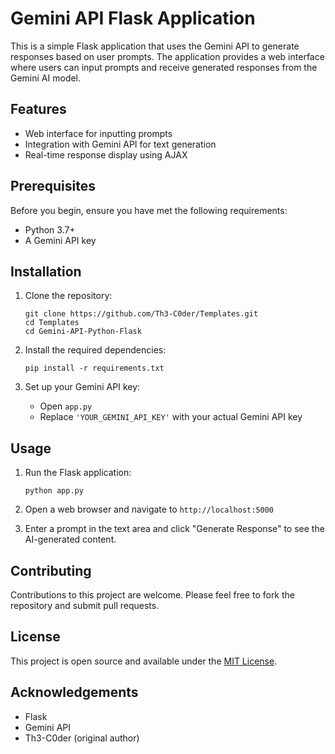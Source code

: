 # Gemini API Flask Application

This is a simple Flask application that uses the Gemini API to generate responses based on user prompts. The application provides a web interface where users can input prompts and receive generated responses from the Gemini AI model.

## Features

- Web interface for inputting prompts
- Integration with Gemini API for text generation
- Real-time response display using AJAX

## Prerequisites

Before you begin, ensure you have met the following requirements:

- Python 3.7+
- A Gemini API key

## Installation

1. Clone the repository:
   ```
   git clone https://github.com/Th3-C0der/Templates.git
   cd Templates
   cd Gemini-API-Python-Flask
   ```

2. Install the required dependencies:
   ```
   pip install -r requirements.txt
   ```

3. Set up your Gemini API key:
   - Open `app.py`
   - Replace `'YOUR_GEMINI_API_KEY'` with your actual Gemini API key

## Usage

1. Run the Flask application:
   ```
   python app.py
   ```

2. Open a web browser and navigate to `http://localhost:5000`

3. Enter a prompt in the text area and click "Generate Response" to see the AI-generated content.

## Contributing

Contributions to this project are welcome. Please feel free to fork the repository and submit pull requests.

## License

This project is open source and available under the [MIT License](./LICENSE).

## Acknowledgements

- Flask
- Gemini API
- Th3-C0der (original author)
